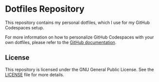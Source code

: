 # Dotfiles Repository

This repository contains my personal dotfiles, which I use for my GitHub Codespaces setup.

For more information on how to personalize GitHub Codespaces with your own dotfiles, please refer to the [GitHub documentation](https://docs.github.com/en/codespaces/setting-your-user-preferences/personalizing-github-codespaces-for-your-account#dotfiles).

## License

This repository is licensed under the GNU General Public License. See the [LICENSE](LICENSE) file for more details.
